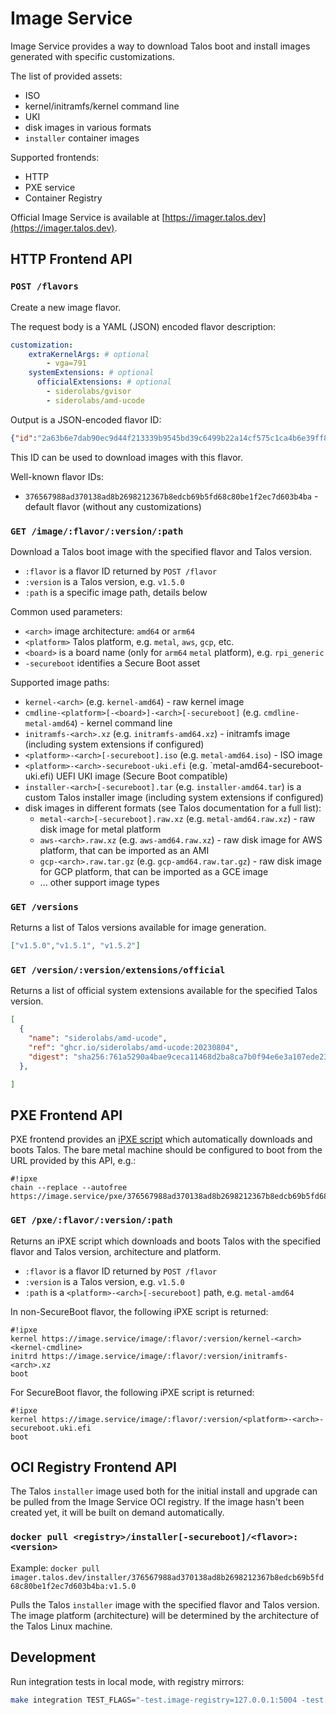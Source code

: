 # Image Service

Image Service provides a way to download Talos boot and install images generated with specific customizations.

The list of provided assets:

* ISO
* kernel/initramfs/kernel command line
* UKI
* disk images in various formats
* `installer` container images

Supported frontends:

* HTTP
* PXE service
* Container Registry

Official Image Service is available at [https://imager.talos.dev](https://imager.talos.dev).

## HTTP Frontend API

### `POST /flavors`

Create a new image flavor.

The request body is a YAML (JSON) encoded flavor description:

```yaml
customization:
    extraKernelArgs: # optional
        - vga=791
    systemExtensions: # optional
      officialExtensions: # optional
        - siderolabs/gvisor
        - siderolabs/amd-ucode
```

Output is a JSON-encoded flavor ID:

```json
{"id":"2a63b6e7dab90ec9d44f213339b9545bd39c6499b22a14cf575c1ca4b6e39ff8"}
```

This ID can be used to download images with this flavor.

Well-known flavor IDs:

* `376567988ad370138ad8b2698212367b8edcb69b5fd68c80be1f2ec7d603b4ba` - default flavor (without any customizations)

### `GET /image/:flavor/:version/:path`

Download a Talos boot image with the specified flavor and Talos version.

* `:flavor` is a flavor ID returned by `POST /flavor`
* `:version` is a Talos version, e.g. `v1.5.0`
* `:path` is a specific image path, details below

Common used parameters:

* `<arch>` image architecture: `amd64` or `arm64`
* `<platform>` Talos platform, e.g. `metal`, `aws`, `gcp`, etc.
* `<board>` is a board name (only for `arm64` `metal` platform), e.g. `rpi_generic`
* `-secureboot` identifies a Secure Boot asset

Supported image paths:

* `kernel-<arch>` (e.g. `kernel-amd64`) - raw kernel image
* `cmdline-<platform>[-<board>]-<arch>[-secureboot]` (e.g. `cmdline-metal-amd64`) - kernel command line
* `initramfs-<arch>.xz` (e.g. `initramfs-amd64.xz`) - initramfs image (including system extensions if configured)
* `<platform>-<arch>[-secureboot].iso` (e.g. `metal-amd64.iso`) - ISO image
* `<platform>-<arch>-secureboot-uki.efi` (e.g. `metal-amd64-secureboot-uki.efi) UEFI UKI image (Secure Boot compatible)
* `installer-<arch>[-secureboot].tar` (e.g. `installer-amd64.tar`) is a custom Talos installer image (including system extensions if configured)
* disk images in different formats (see Talos documentation for a full list):
  * `metal-<arch>[-secureboot].raw.xz` (e.g. `metal-amd64.raw.xz`) - raw disk image for metal platform
  * `aws-<arch>.raw.xz` (e.g. `aws-amd64.raw.xz`) - raw disk image for AWS platform, that can be imported as an AMI
  * `gcp-<arch>.raw.tar.gz` (e.g. `gcp-amd64.raw.tar.gz`) - raw disk image for GCP platform, that can be imported as a GCE image
  * ... other support image types

### `GET /versions`

Returns a list of Talos versions available for image generation.

```json
["v1.5.0","v1.5.1", "v1.5.2"]
```

### `GET /version/:version/extensions/official`

Returns a list of official system extensions available for the specified Talos version.

```json
[
  {
    "name": "siderolabs/amd-ucode",
    "ref": "ghcr.io/siderolabs/amd-ucode:20230804",
    "digest": "sha256:761a5290a4bae9ceca11468d2ba8ca7b0f94e6e3a107ede2349ae26520682832",
  },

]
```

## PXE Frontend API

PXE frontend provides an [iPXE script](https://ipxe.org/scripting) which automatically downloads and boots Talos.
The bare metal machine should be configured to boot from the URL provided by this API, e.g.:

```text
#!ipxe
chain --replace --autofree https://image.service/pxe/376567988ad370138ad8b2698212367b8edcb69b5fd68c80be1f2ec7d603b4ba/v1.5.0/metal-${buildarch}
```

### `GET /pxe/:flavor/:version/:path`

Returns an iPXE script which downloads and boots Talos with the specified flavor and Talos version, architecture and platform.

* `:flavor` is a flavor ID returned by `POST /flavor`
* `:version` is a Talos version, e.g. `v1.5.0`
* `:path` is a `<platform>-<arch>[-secureboot]` path, e.g. `metal-amd64`

In non-SecureBoot flavor, the following iPXE script is returned:

```text
#!ipxe
kernel https://image.service/image/:flavor/:version/kernel-<arch> <kernel-cmdline>
initrd https://image.service/image/:flavor/:version/initramfs-<arch>.xz
boot
```

For SecureBoot flavor, the following iPXE script is returned:

```text
#!ipxe
kernel https://image.service/image/:flavor/:version/<platform>-<arch>-secureboot.uki.efi
boot
```

## OCI Registry Frontend API

The Talos `installer` image used both for the initial install and upgrade can be pulled from the Image Service OCI registry.
If the image hasn't been created yet, it will be built on demand automatically.

### `docker pull <registry>/installer[-secureboot]/<flavor>:<version>`

Example: `docker pull imager.talos.dev/installer/376567988ad370138ad8b2698212367b8edcb69b5fd68c80be1f2ec7d603b4ba:v1.5.0`

Pulls the Talos `installer` image with the specified flavor and Talos version.
The image platform (architecture) will be determined by the architecture of the Talos Linux machine.

## Development

Run integration tests in local mode, with registry mirrors:

```bash
make integration TEST_FLAGS="-test.image-registry=127.0.0.1:5004 -test.flavor-service-repository=127.0.0.1:5005/image-service/flavor -test.installer-external-repository=127.0.0.1:5005/test -test.installer-internal-repository=127.0.0.1:5005/test" REGISTRY=127.0.0.1:5005
```
